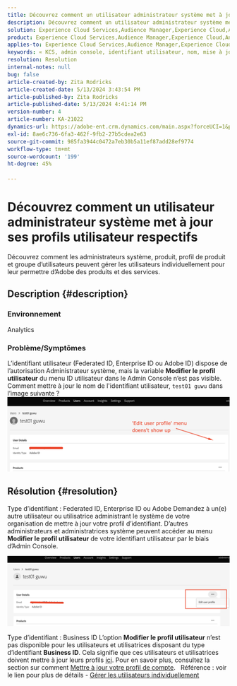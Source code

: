 ```yaml
---
title: Découvrez comment un utilisateur administrateur système met à jour ses profils utilisateur respectifs
description: Découvrez comment un utilisateur administrateur système met à jour ses profils utilisateur respectifs
solution: Experience Cloud Services,Audience Manager,Experience Cloud,Analytics,Target,Admin
product: Experience Cloud Services,Audience Manager,Experience Cloud,Analytics,Target,Admin
applies-to: Experience Cloud Services,Audience Manager,Experience Cloud,Analytics,Target,Admin
keywords: « KCS, admin console, identifiant utilisateur, nom, mise à jour, modification, »
resolution: Resolution
internal-notes: null
bug: false
article-created-by: Zita Rodricks
article-created-date: 5/13/2024 3:43:54 PM
article-published-by: Zita Rodricks
article-published-date: 5/13/2024 4:41:14 PM
version-number: 4
article-number: KA-21022
dynamics-url: https://adobe-ent.crm.dynamics.com/main.aspx?forceUCI=1&pagetype=entityrecord&etn=knowledgearticle&id=e6196c94-3f11-ef11-9f8a-6045bd03c412
exl-id: 8ae6c736-6fa3-462f-9fb2-27b5cdea2e63
source-git-commit: 985fa3944c0472a7eb30b5a11ef87add28ef9774
workflow-type: tm+mt
source-wordcount: '199'
ht-degree: 45%

---
```


# Découvrez comment un utilisateur administrateur système met à jour ses profils utilisateur respectifs


Découvrez comment les administrateurs système, produit, profil de produit et groupe d’utilisateurs peuvent gérer les utilisateurs individuellement pour leur permettre d’Adobe des produits et des services.

## Description {#description}


### <b>Environnement</b>

Analytics

### Problème/Symptômes

L’identifiant utilisateur (Federated ID, Enterprise ID ou Adobe ID) dispose de l’autorisation Administrateur système, mais la variable <b>Modifier le profil utilisateur</b> du menu ID utilisateur dans le Admin Console n’est pas visible. Comment mettre à jour le nom de l&#39;identifiant utilisateur, `test01 guwu` dans l’image suivante ? ![](assets/___ea196c94-3f11-ef11-9f8a-6045bd03c412___.png)


## Résolution {#resolution}


Type d’identifiant : Federated ID, Enterprise ID ou Adobe
Demandez à un(e) autre utilisateur ou utilisatrice administrant le système de votre organisation de mettre à jour votre profil d’identifiant. D’autres administrateurs et administratrices système peuvent accéder au menu <b>Modifier le profil utilisateur</b> de votre identifiant utilisateur par le biais d’Admin Console.

![](assets/5d528b6b-4667-ed11-9561-6045bd006e5a.png)

Type d’identifiant : Business ID
L’option <b>Modifier le profil utilisateur</b> n’est pas disponible pour les utilisateurs et utilisatrices disposant du type d’identifiant <b>Business ID</b>. Cela signifie que ces utilisateurs et utilisatrices doivent mettre à jour leurs profils [ici](https://account.adobe.com/profile). Pour en savoir plus, consultez la section sur comment [Mettre à jour votre profil de compte](https://helpx.adobe.com/fr/manage-account/using/edit-adobe-account-personal-profile.html).
 
Référence : voir le lien pour plus de détails - [Gérer les utilisateurs individuellement](https://helpx.adobe.com/fr/enterprise/using/manage-users-individually.html)
